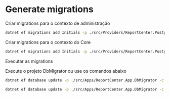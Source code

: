# Generate migrations

Criar migrations para o contexto de administração

```bash
dotnet ef migrations add Initials -p ./src/Providers/ReportCenter.Postgres -s ./src/Apps/ReportCenter.App.DbMigrator -o Migrations/AdministrationDbContextMigrations -c PostgresAdministrationDbContext
```

Criar migrations para o contexto do Core

```bash
dotnet ef migrations add Initials -p ./src/Providers/ReportCenter.Postgres -s ./src/Apps/ReportCenter.App.DbMigrator -o Migrations/CoreDbContextMigrations -c CoreDbContext
```

Executar as migrations

Execute o projeto DbMigrator ou use os comandos abaixo

```bash
dotnet ef database update -p ./src/Apps/ReportCenter.App.DbMigrator -c AdministrationDbContext

dotnet ef database update -p ./src/Apps/ReportCenter.App.DbMigrator -c CoreDbContext
```
